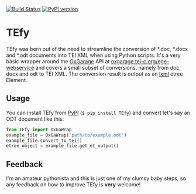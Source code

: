 [![Build Status](https://travis-ci.org/03b8/TEfy.svg?branch=master)](https://travis-ci.org/03b8/TEfy)
[![PyPI version](https://badge.fury.io/py/TEfy.svg)](https://badge.fury.io/py/TEfy)
# TEfy
TEfy was born out of the need to streamline the conversion of *.doc, 
*.docx and *.odt documents into TEI XML when using Python scripts.
It's a very basic wrapper around the [OxGarage](https://github.com/TEIC/oxgarage) API at 
[oxgarage.tei-c.org/ege-webservice](http://oxgarage.tei-c.org) and covers a small subset of conversions, namely
from doc, docx and odt to TEI XML. The conversion result is output
as an [lxml](https://github.com/lxml/lxml) etree Element.
## Usage
You can install TEfy from [PyPI](https://pypi.org/project/TEfy/)
(```$ pip install TEfy```) and convert let's say an ODT document 
like this:

```python
from TEfy import OxGaWrap
example_file = OxGaWrap('path/to/example.odt')
example_file.convert_to_tei()
etree_object = example_file.get_et_output()
```

## Feedback
I'm an amateur pythonista and this is just one of my clumsy baby steps, so any feedback on how to improve TEfy is **very** welcome!
